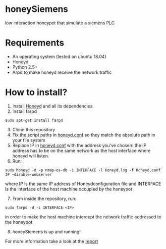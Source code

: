 # honeySiemens
low interaction honeypot that simulate a siemens PLC 

# Requirements 
- An operating system (tested on ubuntu 18.04)
- Honeyd 
- Python 2.5+
- Arpd to make honeyd receive the network traffic 

# How to install?
1. Install [Honeyd](https://github.com/DataSoft/Honeyd) and all its dependencies.
2. Install farpd

`sudo apt-get install farpd`

3. Clone this repository 
4. Fix the script paths  in [honeyd.conf](./honeyd.conf) so they match the absolute path in your file system
5. Replace IP in [honeyd.conf](./honeyd.conf) with the address you've chosen: the IP address
has to be on the same network as the host interface where honeyd will listen.
6. Run: 

`sudo honeyd -d -p nmap-os-db -i INTERFACE -l Honeyd.log -f Honeyd.conf IP –disable-webserver`

where IP is the same IP address of Honeydconfiguration file and INTERFACE is the interface of the host machine occupied by the honeypot

7. From inside the repository, run:

`sudo farpd -d -i INTERFACE <IP>`

in order to make the host machine intercept the network traffic addressed to the honeypot

8. honeySiemens is up and running!

For more information take a look at the [report](./report/honeySiemens.pdf)
